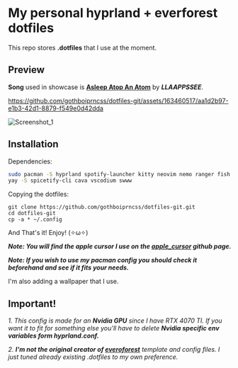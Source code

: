 # **My personal hyprland + everforest dotfiles**
This repo stores **.dotfiles** that I use at the moment. 

## Preview

__Song__ used in showcase is [__Asleep Atop An Atom__](https://soundcloud.com/lapse/asleepatopanatom) by **_LLAAPPSSEE_**.

https://github.com/gothboiprncss/dotfiles-git/assets/163460517/aa1d2b97-e1b3-42d1-8879-f549e0d42dda

![Screenshot_1](https://i.imgur.com/8P3FqPo.png)

## Installation

Dependencies:

```bash
sudo pacman -S hyprland spotify-launcher kitty neovim nemo ranger fish wofi waybar mvp neofetch swaylock sddm
yay -S spicetify-cli cava vscodium swww
```
Copying the dotfiles:
```
git clone https://github.com/gothboiprncss/dotfiles-git.git
cd dotfiles-git
cp -a * ~/.config
```
And That's it! Enjoy! (✧ω✧)

*__Note: You will find the apple cursor I use on the [apple_cursor](https://github.com/ful1e5/apple_cursor) github page.__*

*__Note: If you wish to use my pacman config you should check it beforehand and see if it fits your needs.__*

I'm also adding a wallpaper that I use.
    
## Important!

_1. This config is made for an **Nvidia GPU** since I have RTX 4070 TI. If you want it to fit for something else you'll have to delete **Nvidia specific env variables form hyprland.conf.**_

_2. **I'm not the original creator of [everoforest](https://github.com/3rfaan/arch-everforest)** template and config files. I just tuned already existing .dotfiles to my own preference._


